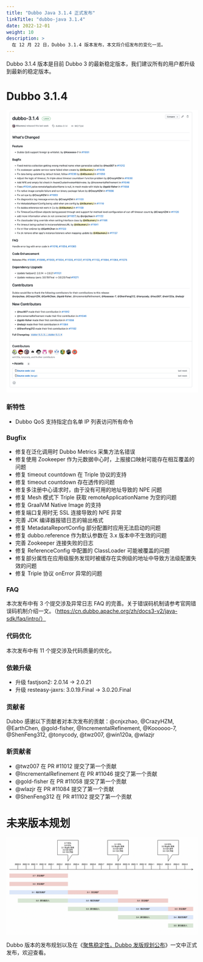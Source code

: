 ```yaml
---
title: "Dubbo Java 3.1.4 正式发布"
linkTitle: "dubbo-java 3.1.4"
date: 2022-12-01
weight: 10
description: >
  在 12 月 22 日，Dubbo 3.1.4 版本发布，本文将介绍发布的变化一览。
---
```


Dubbo 3.1.4 版本是目前 Dubbo 3 的最新稳定版本，我们建议所有的用户都升级到最新的稳定版本。

# Dubbo 3.1.4

![image.png](/imgs/blog/release/3-1-4.png)

### 新特性

- Dubbo QoS 支持指定白名单 IP 列表访问所有命令

### Bugfix

- 修复在泛化调用时 Dubbo Metrics 采集方法名错误
- 修复使用 Zookeeper 作为元数据中心时，上报接口映射可能存在相互覆盖的问题
- 修复 timeout countdown 在 Triple 协议的支持
- 修复 timeout countdown 存在透传的问题
- 修复多注册中心请求时，由于没有可用的地址导致的 NPE 问题
- 修复 Mesh 模式下 Triple 获取 remoteApplicationName 为空的问题
- 修复 GraalVM Native Image 的支持
- 修复端口复用时无 SSL 连接导致的 NPE 异常
- 完善 JDK 编译器报错日志的输出格式
- 修复 MetadataReportConfig 部分配置时应用无法启动的问题
- 修复 dubbo.reference 作为默认参数在 3.x 版本中不生效的问题
- 完善 Zookeeper 连接失败的日志
- 修复 ReferenceConfig 中配置的 ClassLoader 可能被覆盖的问题
- 修复部分属性在应用级服务发现时被缓存在实例级的地址中导致方法级配置失效的问题
- 修复 Triple 协议 onError 异常的问题

### FAQ

本次发布中有 3 个提交涉及异常日志 FAQ 的完善。关于错误码机制请参考官网错误码机制介绍一文。（https://cn.dubbo.apache.org/zh/docs3-v2/java-sdk/faq/intro/）

### 代码优化

本次发布中有 11 个提交涉及代码质量的优化。

### 依赖升级

- 升级 fastjson2: 2.0.14 -> 2.0.21
- 升级 resteasy-jaxrs: 3.0.19.Final -> 3.0.20.Final

### 贡献者

Dubbo 感谢以下贡献者对本次发布的贡献：@cnjxzhao, @CrazyHZM, @EarthChen, @gold-fisher, @IncrementalRefinement, @Koooooo-7, @ShenFeng312, @tonycody, @twz007, @win120a, @wlazjr

### 新贡献者

- @twz007  在 PR #11012 提交了第一个贡献
- @IncrementalRefinement 在 PR #11046 提交了第一个贡献
- @gold-fisher  在 PR #11058 提交了第一个贡献
- @wlazjr  在 PR #11084 提交了第一个贡献
- @ShenFeng312  在 PR #11102 提交了第一个贡献

# 未来版本规划

![image.png](/imgs/blog/release/release-roadmap.png)

Dubbo 版本的发布规划以及在《[聚焦稳定性，Dubbo 发版规划公布](https://mp.weixin.qq.com/s?__biz=MzIwODYwNTA4MA==&mid=2247484424&idx=1&sn=2f5ff4846f7dafad325f78fd8cf4d1fc&chksm=9701deffa07657e9a46eb97bb859770b4856599566b992724013a848a730f394702938e72404&token=1547029975&lang=zh_CN#rd)》一文中正式发布，欢迎查看。
